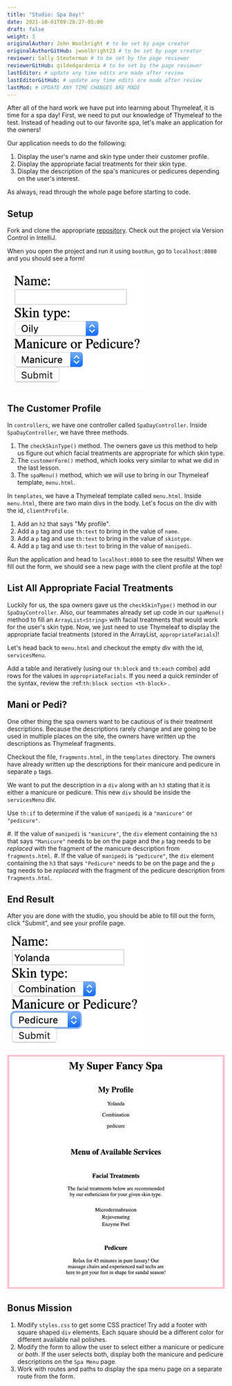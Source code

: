 ```yaml
---
title: "Studio: Spa Day!"
date: 2021-10-01T09:28:27-05:00
draft: false
weight: 3
originalAuthor: John Woolbright # to be set by page creator
originalAuthorGitHub: jwoolbright23 # to be set by page creator
reviewer: Sally Steuterman # to be set by the page reviewer
reviewerGitHub: gildedgardenia # to be set by the page reviewer
lastEditor: # update any time edits are made after review
lastEditorGitHub: # update any time edits are made after review
lastMod: # UPDATE ANY TIME CHANGES ARE MADE
---
```


After all of the hard work we have put into learning about Thymeleaf, it is time for a spa day! First, we need to put our knowledge of Thymeleaf to the test. Instead of heading out to our favorite spa, let's make an application for the
owners!

Our application needs to do the following:

1. Display the user's name and skin type under their customer profile.
1. Display the appropriate facial treatments for their skin type.
1. Display the description of the spa's manicures or pedicures depending on the user's interest.

As always, read through the whole page before starting to code.

## Setup

Fork and clone the appropriate [repository](https://github.com/LaunchCodeEducation/spa-day-starter-code). Check out the project via Version Control in IntelliJ.

When you open the project and run it using `bootRun`, go to `localhost:8080` and you should see a form!

![Image showing an empty form with three fields for name, skin type, and whether the person wants a pedicure or manicure.](pictures/startingform.png?classes=border)

## The Customer Profile

In `controllers`, we have one controller called `SpaDayController`. Inside
`SpaDayController`, we have three methods.

1. The `checkSkinType()` method. The owners gave us this method to help us figure out which facial treatments are appropriate for which skin type.
1. The `customerForm()` method, which looks very similar to what we did in the last lesson.
1. The `spaMenu()` method, which we will use to bring in our Thymeleaf template, `menu.html`.

In `templates`, we have a Thymeleaf template called `menu.html`. Inside `menu.html`, there are two main divs in the body. Let's focus on the div with the id, `clientProfile`.

1. Add an `h2` that says "My profile".
1. Add a `p` tag and use `th:text` to bring in the value of `name`.
1. Add a `p` tag and use `th:text` to bring in the value of `skintype`.
1. Add a `p` tag and use `th:text` to bring in the value of `manipedi`.

Run the application and head to `localhost:8080` to see the results! When we fill out the form, we should see a new page with the client profile at the top!

## List All Appropriate Facial Treatments

Luckily for us, the spa owners gave us the `checkSkinType()` method in our `SpaDayController`. Also, our teammates already set up code in our
`spaMenu()` method to fill an `ArrayList<String>` with facial treatments that would work for the user's skin type. Now, we just need to use Thymeleaf to display the appropriate facial treatments (stored in the ArrayList, `appropriateFacials`)!

Let's head back to `menu.html` and checkout the empty div with the id, `servicesMenu`.

Add a table and iteratively (using our `th:block` and `th:each` combo) add
rows for the values in `appropriateFacials`. If you need a quick reminder of
the syntax, review the :ref:`th:block section <th-block>` .

## Mani or Pedi?

One other thing the spa owners want to be cautious of is their treatment
descriptions. Because the descriptions rarely change and are going to be used
in multiple places on the site, the owners have written up the descriptions as
Thymeleaf fragments.

Checkout the file, `fragments.html`, in the `templates` directory. The
owners have already written up the descriptions for their manicure and pedicure
in separate `p` tags.

We want to put the description in a `div` along with an `h3` stating that
it is either a manicure or pedicure. This new `div` should be inside the
`servicesMenu` div.

Use `th:if` to determine if the value of `manipedi` is a `"manicure"` or
`"pedicure"`.

#. If the value of `manipedi` is `"manicure"`, the `div` element containing the `h3` that says `"Manicure"` needs to be on the page and the `p` tag needs to be *replaced* with the fragment of the manicure description from `fragments.html`.
#. If the value of `manipedi` is `"pedicure"`, the `div` element containing the `h3` that says `"Pedicure"` needs to be on the page and the `p` tag needs to be *replaced* with the fragment of the pedicure description from `fragments.html`.

## End Result

After you are done with the studio, you should be able to fill out the form,
click "Submit", and see your profile page.

![Form completed with the name, "Yolanda", combination skin and a preference for pedicures.](pictures/completedform.png?classes=border)

![Profile showing Yolanda's information, recommended facial treatments, and pedicure description.](pictures/endresultprofilepage.png?classes=border)

## Bonus Mission

1. Modify `styles.css` to get some CSS practice! Try add a footer with square shaped `div` elements. Each square should be a different color for different available nail polishes.
1. Modify the form to allow the user to select either a manicure or pedicure or *both*. If the user selects both, display both the manicure and pedicure descriptions on the `Spa Menu` page.
1. Work with routes and paths to display the spa menu page on a separate route from the form.
